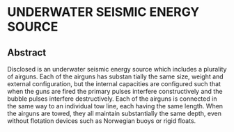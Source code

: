 # UNDERWATER SEISMIC ENERGY SOURCE

## Abstract
Disclosed is an underwater seismic energy source which includes a plurality of airguns. Each of the airguns has substan tially the same size, weight and external configuration, but the internal capacities are configured such that when the guns are fired the primary pulses interfere constructively and the bubble pulses interfere destructively. Each of the airguns is connected in the same way to an individual tow line, each having the same length. When the airguns are towed, they all maintain substantially the same depth, even without flotation devices such as Norwegian buoys or rigid floats.